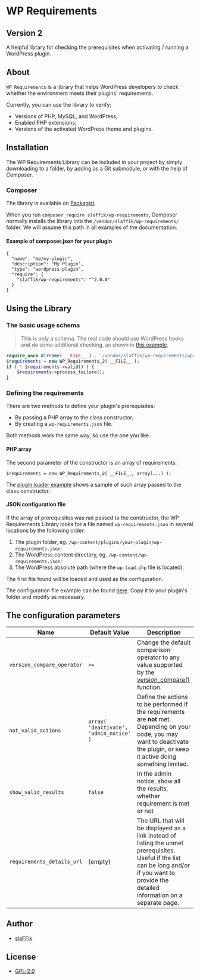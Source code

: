 # WP Requirements
## Version 2

A helpful library for checking the prerequisites when activating / running a WordPress plugin.

## About

`WP Requirements` is a library that helps WordPress developers to check whether the environment meets their plugins' requirements.

Currently, you can use the library to verify:
* Versions of PHP, MySQL, and WordPress;
* Enabled PHP extensions;
* Versions of the activated WordPress theme and plugins.

## Installation

The WP Requirements Library can be included in your project by simply downloading to a folder, by adding as a Git submodule, or with the help of Composer.

### Composer

The library is available on [Packagist](https://packagist.org/packages/slaffik/wp-requirements).

When you run `composer require slaffik/wp-requirements`, Composer normally installs the library into the `/vendor/slaffik/wp-requirements/` folder. We will assume this path in all examples of the documentation.

#### Example of composer.json for your plugin

```
{
  "name": "me/my-plugin",
  "description": "My Plugin",
  "type": "wordpress-plugin",
  "require": {
    "slaffik/wp-requirements": "^2.0.0"
  }
}
```

## Using the Library

### The basic usage schema

> This is only a schema. The real code should use WordPress hooks and do some additional checking, as shown in [this example](./sample-plugin-loader.php).

```php
require_once dirname( __FILE__ ) . '/vendor/slaffik/wp-requirements/wpr-loader-2.php';
$requirements = new WP_Requirements_2( __FILE__ );
if ( ! $requirements->valid() ) {
	$requirements->process_failure();
}
```

### Defining the requirements

There are two methods to define your plugin's prerequisites:

* By passing a PHP array to the class constructor;
* By creating a `wp-requirements.json` file.

Both methods work the same way, so use the one you like.

#### PHP array

The second parameter of the constructor is an array of requirements:

    $requirements = new WP_Requirements_2( __FILE__, array(...) );

The [plugin loader example](./sample-plugin-loader.php) shows a sample of such array passed to the class constructor.

#### JSON configuration file

If the array of prerequisites was not passed to the constructor, the WP Requirements Library looks for a file named `wp-requirements.json` in several locations by the following order:

1. The plugin folder, eg. `/wp-content/plugins/your-plugin/wp-requirements.json`;
1. The WordPress content directory, eg. `/wp-content/wp-requirements.json`;
1. The WordPress absolute path (where the `wp-load.php` file is located).

The first file found will be loaded and used as the configuration.

The configuration file example can be found [here](./sample-wp-requirements.json). Copy it to your plugin's folder and modify as necessary.


## The configuration parameters

| Name | Default Value | Description |
| --- | --- | --- |
| `version_compare_operator`  | `>=` | Change the default comparison operator to any value supported by the [version_compare()](http://php.net/manual/en/function.version-compare.php) function. |
| `not_valid_actions` | `array( 'deactivate', 'admin_notice' )` | Define the actions to be performed if the requirements are **not** met. Depending on your code, you may want to deactivate the plugin, or keep it active doing something limited. |
| `show_valid_results` | `false` | In the admin notice, show all the results, whether requirement is met or not |
| `requirements_details_url`  | (empty) | The URL that will be displayed as a link instead of listing the unmet prerequisites. Useful if the list can be long and/or if you want to provide the detailed information on a separate page. |

## Author

* [slaFFik](https://github.com/slaffik)

## License

* [GPL-2.0](https://github.com/slaFFik/wp-requirements/blob/master/LICENSE)

